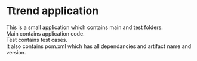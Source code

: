 # Ttrend application

This is a small application which contains main and test folders.  
Main contains application code.  
Test contains test cases.  
It also contains pom.xml which has all dependancies and artifact name and version.

